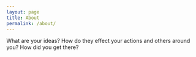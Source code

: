 ```yaml
---
layout: page
title: About
permalink: /about/
---
```


What are your ideas? How do they effect your actions and others around you? How did you get there? 

